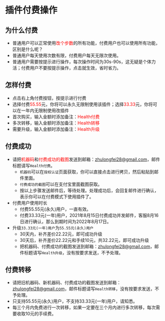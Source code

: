 # 插件付费操作

## 为什么付费
* 普通用户可以正常使用<font color="red">改个步数</font>的所有功能，付费用户也可以使用所有功能，区别是什么呢？
* 普通用户每天使用次数有限，付费用户每天无限次使用。
* 普通用户需要按提示进行操作，每次操作时间为30s-90s，这无疑是个体力活；付费用户不要按提示操作，点击就生效，省时省力。

<!-- ## 付费前注意
* 本插件使用机器码识别设备是否付费，而机器码又与设备参数绑定，请不要随意修改设备参数。窜改设备参数造成的设备付费失效，后果自付。
* 如果使用改机助手类似的插件更改过设备参数，请还原成最原始的设备参数。如果没有还原，造成的损失概不负责。
* 如果一定要更改设备参数，可以按照以下操作
  * 付费前还原成最原始的设备参数，然后进行付费。付费成功后，可以窜改设备参数，进行你需要的其它操作
  * 在使用本插件前，还原成原始参数，需要保证付费时的机器码与使用插件时的机器码是一致的，才能在付费模式下使用。
* 购买前请认真阅读，购买前请认真阅读，购买前请认真阅读，重要的事情说三遍。 -->

## 怎样付费
* 点击右上角付费按钮，按提示进行付费
* 选择付费<font color="red">55.55</font>元，你将可以永久无限制使用该插件；选择<font color="red">33.33</font>元，你将可以在一年内无限制使用改插件
* 首次购买，输入金额时添加备注：<font color="red">Health付费</font>
* 多次转移，输入金额时添加备注：<font color="red">Health转移</font>
* 需要升级，输入金额时添加备注：<font color="red">Health升级</font>

## 付费成功
* 请把<font color="red">机器码</font>和<font color="red">付费成功的截图</font>发送到邮箱：<font color="red">zhulongfei28@gmail.com</font>，邮件标题请写`Health付费`。
  * `机器码`可以在`授权认证`页面获取，你可以直接点击进行拷贝，然后粘贴到邮件里面。
  * `付费成功的截图`可以在支付宝里面截图获取。
  * 按以上步骤发送邮件后，等待处理。处理成功后，会回复邮件进行确认，表示你可以在付费模式下使用插件了。
* 付费用户使用时长
  * 付费55.55元(永久)用户，一直有效。
  * 付费33.33元(一年)用户，2021年8月15日付费成功并发邮件，客服8月16日进行确认，那么到期时间为2022年8月17日。
* 升级`33.33元(一年)用户`为`55.55元(永久)用户`
  * 30天内，补齐差价22.22元，即可成功升级
  * 30天后，补齐差价22.22元和手续10元，共32.22元，即可成功升级
  * 把机器码、付费成功的截图发送到邮箱：<font color="red">zhulongfei28@gmail.com</font>，邮件标题请写`Health升级`，没有按要求发送，不予处理。

## 付费转移
* 请把旧机器码、新机器码、付费成功的截图发送到邮箱：<font color="red">zhulongfei28@gmail.com</font>，邮件标题请写`Health转移`，没有按要求发送，不予处理。
* 只支持55.55元(永久)用户，不支持33.33元(一年)用户，请知悉。
* 每三个月内免费进行一次转移，如果一定要在三个月内进行多次转移，每次需要收取10元的手续费。


